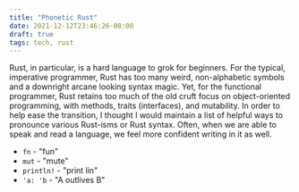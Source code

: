 ```yaml
---
title: "Phonetic Rust"
date: 2021-12-12T23:46:26-08:00
draft: true
tags: tech, rust
---
```


Rust, in particular, is a hard language to grok for beginners. For the typical, imperative programmer, Rust has too many weird, non-alphabetic symbols and a downright arcane looking syntax magic. Yet, for the functional programmer, Rust retains too much of the old cruft focus on object-oriented programming, with methods, traits (interfaces), and mutability. In order to help ease the transition, I thought I would maintain a list of helpful ways to pronounce various Rust-isms or Rust syntax. Often, when we are able to speak and read a language, we feel more confident writing in it as well.

- `fn` - "fun"
- `mut` - "mute"
- `println!` - "print lin"
- `'a: 'b` - "A outlives B"

